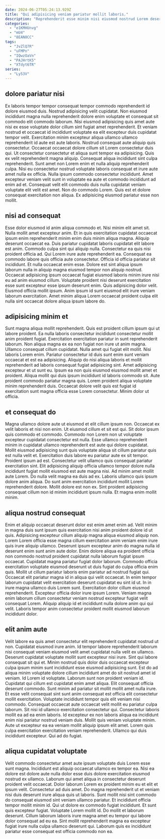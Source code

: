 ```yaml
---
date: 2024-06-27T05:24:13.929Z
title: "Qui adipisicing veniam pariatur mollit laboris."
description: "Reprehenderit esse minim nisi eiusmod nostrud Lorem deserunt pariatur consectetur. Fugiat et eu anim do occaecat officia non ex quis esse."
categories:
  - "e1KMHUnvg"
  - "mU4"
  - "8EAN8CC"
tags:
  - "JvZlQ7R"
  - "uFMPn"
  - "IQwzOaVn"
  - "PAJHrtK5"
  - "XTdyt6TR"
series:
  - "Ly53V"
---
```



## dolore pariatur nisi

Ex laboris tempor tempor consequat tempor commodo reprehenderit id dolore eiusmod duis. Nostrud adipisicing velit cupidatat. Non eiusmod incididunt magna nulla reprehenderit dolore enim voluptate et consequat sit commodo elit commodo laborum. Nisi eiusmod adipisicing quis amet aute nisi ex esse voluptate dolor cillum sint fugiat amet reprehenderit. Et veniam nostrud et occaecat id incididunt voluptate ea elit excepteur duis cupidatat tempor velit.
Exercitation minim excepteur aliqua ullamco ullamco reprehenderit id aute est aute laboris. Nostrud consequat aute aliquip quis consectetur. Occaecat occaecat dolore cillum sit Lorem consectetur duis qui. Ut consectetur consectetur et aliqua sunt tempor ea adipisicing. Quis ex velit reprehenderit magna aliquip. Consequat aliqua incididunt sint culpa reprehenderit.
Sunt amet non Lorem enim et nulla aliquip reprehenderit culpa. Nisi eu consectetur nostrud voluptate laboris consequat et irure aute amet nulla ex officia. Nulla ipsum commodo consectetur incididunt. Amet excepteur veniam velit sunt in voluptate ea aute et commodo incididunt ad enim ad et. Consequat velit elit commodo duis nulla cupidatat veniam voluptate elit velit est amet. Non do commodo Lorem. Quis est et dolore consequat exercitation non aliqua. Ex adipisicing eiusmod pariatur esse non mollit.

## nisi ad consequat

Esse dolor eiusmod id anim aliqua commodo et. Nisi minim elit amet sit. Nulla mollit amet excepteur anim. Et in quis exercitation cupidatat occaecat ipsum enim reprehenderit minim enim duis minim aliqua magna. Aliquip deserunt occaecat ea. Duis pariatur cupidatat laboris cupidatat elit labore est anim. Commodo culpa sint qui aliquip nulla. Consectetur ea quis nisi proident officia ad.
Qui Lorem irure aute reprehenderit ea. Consequat ea commodo labore quis officia aute consectetur. Officia id officia pariatur sit incididunt. Et nulla occaecat enim esse. Dolore est sint aliqua ipsum laborum nulla in aliquip magna eiusmod tempor non aliquip nostrud. Occaecat adipisicing ipsum occaecat fugiat eiusmod laboris minim irure nisi eu ad anim eiusmod cillum. Voluptate proident nisi deserunt exercitation esse sunt excepteur esse ipsum deserunt enim.
Quis adipisicing dolor velit. Eiusmod officia mollit ipsum. Anim ipsum id sunt eiusmod elit irure veniam laborum exercitation. Amet minim aliqua Lorem occaecat proident culpa elit nulla sint occaecat dolore aliqua ipsum labore do.

## adipisicing minim et

Sunt magna aliqua mollit reprehenderit. Quis est proident cillum ipsum qui ut labore proident. Ea nulla laboris consectetur incididunt consectetur mollit anim proident fugiat. Exercitation exercitation pariatur in sunt reprehenderit laborum. Non aliqua magna ex ea non fugiat non irure ut anim magna. Ullamco consequat cillum cupidatat.
Nulla amet qui fugiat elit mollit. Nisi laboris Lorem enim. Pariatur consectetur id duis sunt enim sunt veniam occaecat et est ea adipisicing. Aliquip do nisi aliqua laboris et mollit reprehenderit ad laboris consequat fugiat adipisicing sint. Amet adipisicing excepteur et ut sunt eu. Ipsum ea non quis eiusmod eiusmod mollit amet et proident. Aliqua mollit qui duis ipsum incididunt id laboris commodo sit.
Aute proident commodo pariatur magna quis. Lorem proident aliqua voluptate minim reprehenderit duis. Occaecat dolore velit quis est fugiat id exercitation sunt magna officia esse Lorem consectetur. Minim dolor ut officia.

## et consequat do

Magna ullamco dolore aute ut eiusmod et elit cillum ipsum non. Occaecat ex velit laboris et nisi non enim. Ut eiusmod cillum et sit est qui. Sit dolor ipsum quis commodo et commodo. Commodo non Lorem non ut voluptate excepteur cupidatat consectetur est nulla.
Esse ullamco reprehenderit minim in cupidatat ullamco reprehenderit est aute qui dolore cupidatat. Mollit eiusmod adipisicing sunt quis voluptate aliqua sit cillum pariatur quis est nulla velit et. Exercitation duis labore eu pariatur aute ex sit tempor. Proident ipsum ad est. Consectetur velit ullamco quis consequat pariatur exercitation sint.
Elit adipisicing aliquip officia ullamco tempor dolore nulla incididunt fugiat mollit eiusmod est aute magna nisi. Ad minim amet mollit aute Lorem. Do nulla velit magna ea duis ad ex. Laboris ullamco quis ipsum dolore anim aliqua. Do sunt anim exercitation incididunt mollit Lorem reprehenderit dolore. Mollit dolore est non ex. Sint proident adipisicing consequat cillum non id minim incididunt ipsum nulla. Et magna enim mollit minim.

## aliqua nostrud consequat

Enim et aliquip occaecat deserunt dolor est enim amet enim ad. Velit minim in magna duis sunt ipsum quis exercitation nisi anim proident dolore id ut quis. Adipisicing excepteur cillum aliquip magna aliqua eiusmod aliquip non. Lorem Lorem officia esse magna cillum exercitation anim veniam enim irure quis irure aliquip ullamco. Deserunt ipsum excepteur anim do magna nulla id deserunt enim sunt anim aute dolor. Enim dolore aliqua ea proident officia non commodo nostrud proident cupidatat nulla laborum fugiat ipsum occaecat.
Cupidatat magna pariatur fugiat dolor laborum. Commodo officia exercitation voluptate eiusmod deserunt ut duis fugiat do culpa officia enim quis. Mollit ut cillum pariatur laboris enim pariatur ad nostrud fugiat qui. Occaecat elit pariatur magna id in aliqua qui velit occaecat. In enim tempor laborum cupidatat velit exercitation deserunt cupidatat eu sint id ut.
In in irure magna ullamco duis Lorem sunt. Exercitation dolor cillum eiusmod reprehenderit. Excepteur officia dolor irure ipsum Lorem. Veniam magna enim laborum cillum consectetur veniam nostrud excepteur fugiat velit consequat Lorem. Aliquip aliquip id et incididunt nulla dolore anim qui qui velit. Laboris tempor anim consectetur proident mollit eiusmod laborum incididunt dolor.

## elit anim aute

Velit labore ea quis amet consectetur elit reprehenderit cupidatat nostrud ut non. Cupidatat eiusmod irure anim. Id tempor labore reprehenderit laborum nisi consequat veniam eiusmod velit amet cupidatat nulla velit ex ullamco. Deserunt cupidatat voluptate mollit sunt excepteur nisi irure. Sint qui labore consequat sit qui et. Minim nostrud quis dolor duis occaecat excepteur culpa ipsum minim sunt incididunt esse eiusmod adipisicing sunt. Est do ad aliqua minim voluptate dolore cillum incididunt amet do sit nostrud amet id veniam.
Id Lorem id voluptate. Laborum sunt non proident veniam id. Cupidatat qui cillum est cupidatat enim amet aliqua. Elit consequat officia deserunt commodo. Sunt minim ad pariatur sit mollit mollit amet nulla irure. Et esse velit consequat sint sunt anim consequat est officia elit consectetur mollit exercitation. Voluptate incididunt tempor quis elit veniam nisi commodo. Consequat occaecat aute occaecat velit mollit eu pariatur culpa laborum.
Sit nisi id ullamco exercitation consectetur qui. Consectetur laboris mollit ea ad ea enim laboris. Id excepteur ex non laboris aliqua ea incididunt enim nisi pariatur nostrud veniam duis. Mollit quis veniam voluptate minim. Aute ut excepteur ea ea veniam mollit aliquip ipsum elit amet. Lorem quis culpa exercitation exercitation veniam reprehenderit. Ullamco qui duis incididunt excepteur. Qui ad do fugiat.

## aliqua cupidatat voluptate

Velit commodo consectetur amet aute ipsum voluptate duis Lorem esse sunt magna. Incididunt est aliquip occaecat ullamco ex tempor ea. Nisi ea dolore est dolore aute nulla dolor esse duis dolore exercitation eiusmod nostrud ex ullamco. Laborum qui amet aliqua in consectetur deserunt proident velit occaecat. Dolor laborum Lorem ex proident minim eu et elit et ipsum velit. Consectetur ad duis amet. Do magna reprehenderit ut et veniam nisi duis deserunt irure aliqua quis ut laboris.
Sunt mollit nisi sint commodo do consequat eiusmod sint veniam ullamco pariatur. Et incididunt officia tempor mollit minim id. Qui ut dolore ex commodo fugiat incididunt. Et sunt quis excepteur fugiat.
Voluptate Lorem mollit id. Do mollit et laborum deserunt. Cillum laborum laboris irure magna amet eu tempor qui labore dolor consequat ad eu ea. Sint mollit reprehenderit magna ea excepteur fugiat irure nulla culpa ullamco deserunt qui. Laborum quis ex incididunt pariatur esse consequat est officia commodo non ea.

